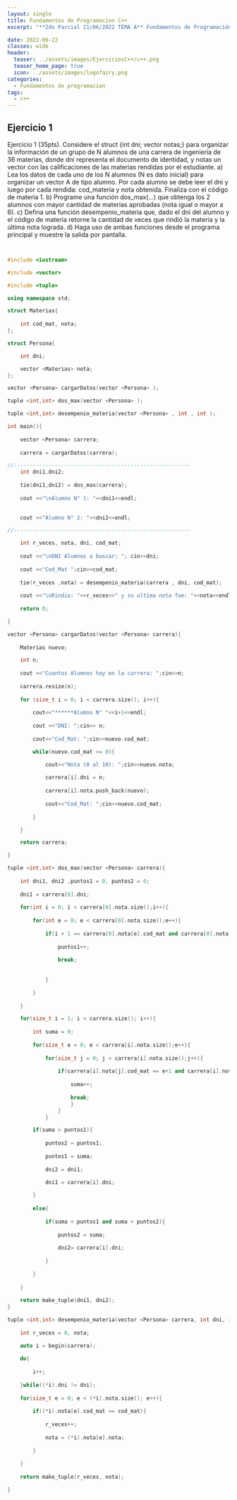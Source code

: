 ```yaml
---
layout: single
title: Fundamentos de Programacion C++
excerpt: "**2do Parcial 21/06/2022 TEMA A** Fundamentos de Programación"

date: 2022-06-22
classes: wide
header:
  teaser: ../assets/images/EjerciciosC++/c++.png
  teaser_home_page: true
  icon: ../assets/images/logofairy.png
categories:
  - Fundamentos de programacion
tags:  
  - c++
---
```



## Ejercicio 1  

Ejercicio 1 (35pts). Considere el struct {int dni; vector<int> notas;} para
organizar la información de un grupo de N alumnos de una carrera de
ingeniería de 36 materias, donde dni representa el documento de identidad, y
notas un vector con las calificaciones de las materias rendidas por el
estudiante.
a) Lea los datos de cada uno de los N alumnos (N es dato inicial) para
organizar un vector A de tipo alumno. Por cada alumno se debe leer el dni y
luego por cada rendida: cod_materia y nota obtenida. Finaliza con el código
de materia ­1.
b) Programe una función dos_max(...) que obtenga los 2 alumnos con mayor
cantidad de materias aprobadas (nota igual o mayor a 6).
c) Defina una función desempenio_materia que, dado el dni del alumno y el
código de materia retorne la cantidad de veces que rindió la materia y la
última nota lograda.
d) Haga uso de ambas funciones desde el programa principal y muestre la
salida por pantalla.

```c++


#include <iostream>

#include <vector>

#include <tuple>

using namespace std;

struct Materias{
    
    int cod_mat, nota;
};

struct Persona{

    int dni;

    vector <Materias> nota;
};

vector <Persona> cargarDatos(vector <Persona> );

tuple <int,int> dos_max(vector <Persona> );

tuple <int,int> desempenio_materia(vector <Persona> , int , int );

int main(){
    
    vector <Persona> carrera;
    
    carrera = cargarDatos(carrera);

//--------------------------------------------------------    
    int dni1,dni2;
    
    tie(dni1,dni2) = dos_max(carrera);
    
    cout <<"\nAlumno N° 1: "<<dni1<<endl;    
    

    cout <<"Alumno N° 2: "<<dni2<<endl;

//--------------------------------------------------------

    int r_veces, nota, dni, cod_mat;
    
    cout <<"\nDNI Alumnos a buscar: "; cin>>dni;
    
    cout <<"Cod_Mat ";cin>>cod_mat;
    
    tie(r_veces ,nota) = desempenio_materia(carrera , dni, cod_mat);
    
    cout <<"\nRindio: "<<r_veces<<" y su ultima nota fue: "<<nota<<endl;
    
    return 0;

}

vector <Persona> cargarDatos(vector <Persona> carrera){
    
    Materias nuevo;

    int n;
    
    cout <<"Cuantos Alumnos hay en la carrera: ";cin>>n;
    
    carrera.resize(n);
    
    for (size_t i = 0; i < carrera.size(); i++){
        
        cout<<"******Alumno N° "<<i+1<<endl;
        
        cout <<"DNI: ";cin>> n;
        
        cout<<"Cod_Mat: ";cin>>nuevo.cod_mat;

        while(nuevo.cod_mat >= 0){

            cout<<"Nota (0 al 10): ";cin>>nuevo.nota;
            
            carrera[i].dni = n;
            
            carrera[i].nota.push_back(nuevo);
    
            cout<<"Cod_Mat: ";cin>>nuevo.cod_mat;
    
        }

    }

    return carrera;

}

tuple <int,int> dos_max(vector <Persona> carrera){
    
    int dni1, dni2 ,puntos1 = 0, puntos2 = 0;
    
    dni1 = carrera[0].dni;
    
    for(int i = 0; i < carrera[0].nota.size();i++){
        
        for(int e = 0; e < carrera[0].nota.size();e++){
            
            if(i + 1 == carrera[0].nota[e].cod_mat and carrera[0].nota[e].nota >= 6){
                
                puntos1++;
            
                break;
 
        
            }
    
        }
    
    }

    for(size_t i = 1; i < carrera.size(); i++){
        
        int suma = 0;
        
        for(size_t e = 0; e < carrera[i].nota.size();e++){
            
            for(size_t j = 0; j < carrera[i].nota.size();j++){
                
                if(carrera[i].nota[j].cod_mat == e+1 and carrera[i].nota[j].nota >=6){
                    
                    suma++;
            
                    break;
                    }
                }
            }

        if(suma > puntos1){
            
            puntos2 = puntos1;
            
            puntos1 = suma;
            
            dni2 = dni1;
        
            dni1 = carrera[i].dni;

        }
        
        else{
            
            if(suma < puntos1 and suma > puntos2){
                
                puntos2 = suma;
            
                dni2= carrera[i].dni;
        
            }
    
        }
    
    }
    
    return make_tuple(dni1, dni2);
}

tuple <int,int> desempenio_materia(vector <Persona> carrera, int dni, int cod_mat){
    
    int r_veces = 0, nota;

    auto i = begin(carrera);
    
    do{
    
        i++;    
    
    }while((*i).dni != dni);
    
    for(size_t e = 0; e < (*i).nota.size(); e++){
    
        if((*i).nota[e].cod_mat == cod_mat){
        
            r_veces++;
            
            nota = (*i).nota[e].nota;    
        
        }
    
    }
    
    return make_tuple(r_veces, nota);

}

```
